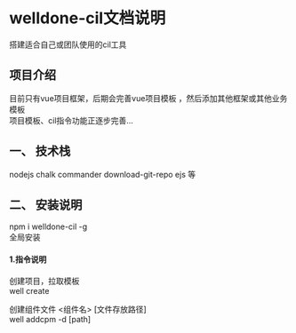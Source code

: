 # welldone-cil文档说明

搭建适合自己或团队使用的cil工具  

## 项目介绍
目前只有vue项目框架，后期会完善vue项目模板 ，然后添加其他框架或其他业务模板  
项目模板、cil指令功能正逐步完善...  


## 一、 技术栈
nodejs chalk commander  download-git-repo ejs 等

## 二、 安装说明
npm i welldone-cil -g   
全局安装

#### 1.指令说明

创建项目，拉取模板  
well create <projectName>   

创建组件文件 <组件名> [文件存放路径]   
well addcpm <componentName> -d [path] 

 
<!-- 自动读取后端swagger接口文档，并生成api文件  <swagger文档地址> [文件存放路径] 

well swg <swaggerUrl> -d [path] -->




